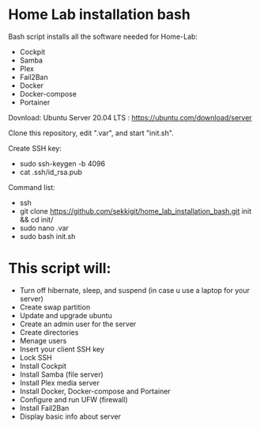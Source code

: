 # Home Lab installation bash

Bash script installs all the software needed for Home-Lab: 
   - Cockpit
   - Samba
   - Plex
   - Fail2Ban
   - Docker
   - Docker-compose
   - Portainer

Dovnload: Ubuntu Server 20.04 LTS : https://ubuntu.com/download/server

Clone this repository, edit ".var", and start "init.sh".

Create SSH key:
   - sudo ssh-keygen -b 4096
   - cat .ssh/id_rsa.pub

Command list:
   - ssh
   - git clone https://github.com/sekkigit/home_lab_installation_bash.git init && cd init/
   - sudo nano .var
   - sudo bash init.sh

# This script will:

   - Turn off hibernate, sleep, and suspend (in case u use a laptop for your server)
   - Create swap partition
   - Update and upgrade ubuntu
   - Create an admin user for the server
   - Create directories
   - Menage users
   - Insert your client SSH key
   - Lock SSH
   - Install Cockpit
   - Install Samba (file server)
   - Install Plex media server
   - Install Docker, Docker-compose and Portainer
   - Configure and run UFW (firewall)
   - Install Fail2Ban
   - Display basic info about server